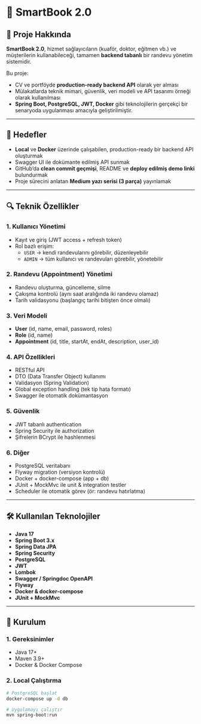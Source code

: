 # 📌 SmartBook 2.0

## 📖 Proje Hakkında
**SmartBook 2.0**, hizmet sağlayıcıların (kuaför, doktor, eğitmen vb.) ve müşterilerin kullanabileceği, tamamen **backend tabanlı** bir randevu yönetim sistemidir.

Bu proje:
- CV ve portföyde **production-ready backend API** olarak yer alması
- Mülakatlarda teknik mimari, güvenlik, veri modeli ve API tasarımı örneği olarak kullanılması
- **Spring Boot, PostgreSQL, JWT, Docker** gibi teknolojilerin gerçekçi bir senaryoda uygulanması
amacıyla geliştirilmiştir.

---

## 🎯 Hedefler
- **Local** ve **Docker** üzerinde çalışabilen, production-ready bir backend API oluşturmak  
- Swagger UI ile dokümante edilmiş API sunmak  
- GitHub’da **clean commit geçmişi**, README ve **deploy edilmiş demo linki** bulundurmak  
- Proje sürecini anlatan **Medium yazı serisi (3 parça)** yayınlamak  

---

## 🔍 Teknik Özellikler

### 1. Kullanıcı Yönetimi
- Kayıt ve giriş (JWT access + refresh token)
- Rol bazlı erişim:
  - `USER` → kendi randevularını görebilir, düzenleyebilir
  - `ADMIN` → tüm kullanıcı ve randevuları görebilir, yönetebilir

### 2. Randevu (Appointment) Yönetimi
- Randevu oluşturma, güncelleme, silme
- Çakışma kontrolü (aynı saat aralığında iki randevu olamaz)
- Tarih validasyonu (başlangıç tarihi bitişten önce olmalı)

### 3. Veri Modeli
- **User** (id, name, email, password, roles)
- **Role** (id, name)
- **Appointment** (id, title, startAt, endAt, description, user_id)

### 4. API Özellikleri
- RESTful API
- DTO (Data Transfer Object) kullanımı
- Validasyon (Spring Validation)
- Global exception handling (tek tip hata formatı)
- Swagger ile otomatik dokümantasyon

### 5. Güvenlik
- JWT tabanlı authentication
- Spring Security ile authorization
- Şifrelerin BCrypt ile hashlenmesi

### 6. Diğer
- PostgreSQL veritabanı
- Flyway migration (versiyon kontrolü)
- Docker + docker-compose (app + db)
- JUnit + MockMvc ile unit & integration testler
- Scheduler ile otomatik görev (ör: randevu hatırlatma)

---

## 🛠️ Kullanılan Teknolojiler
- **Java 17**
- **Spring Boot 3.x**
- **Spring Data JPA**
- **Spring Security**
- **PostgreSQL**
- **JWT**
- **Lombok**
- **Swagger / Springdoc OpenAPI**
- **Flyway**
- **Docker & docker-compose**
- **JUnit + MockMvc**

---

## 🚀 Kurulum

### 1. Gereksinimler
- Java 17+
- Maven 3.9+
- Docker & Docker Compose

### 2. Local Çalıştırma
```bash
# PostgreSQL başlat
docker-compose up -d db

# Uygulamayı çalıştır
mvn spring-boot:run
